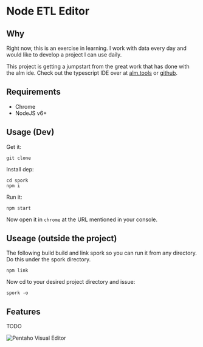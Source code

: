 

# Node ETL Editor

## Why

Right now, this is an exercise in learning.  I work with data every day and would like to develop a project I can use daily.

This project is getting a jumpstart from the great work that has done with the alm ide.  Check out the typescript IDE over at [alm.tools](http://alm.tools) or [github](https://github.com/alm-tools/alm).

## Requirements

* Chrome
* NodeJS v6+

## Usage (Dev)

Get it:
```
git clone
```

Install dep:
```
cd spork
npm i
```

Run it:
```
npm start
```

Now open it in `chrome` at the URL mentioned in your console.


## Useage (outside the project)

The following build build and link spork so you can run it from any directory.  Do this under the spork directory.
```
npm link
```

Now cd to your desired project directory and issue:
```
spork -o
```


## Features

TODO

![Pentaho Visual Editor](https://cloud.githubusercontent.com/assets/7483101/21063149/d05d7e7a-be19-11e6-84d4-456b52b21b89.png)